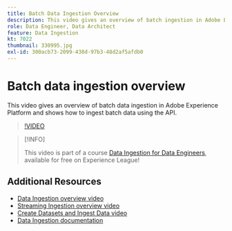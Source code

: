 ```yaml
---
title: Batch Data Ingestion Overview
description: This video gives an overview of batch ingestion in Adobe Experience Platform and shows how to ingest batch data using the API.
role: Data Engineer, Data Architect
feature: Data Ingestion
kt: 7022
thumbnail: 330995.jpg
exl-id: 300acb73-2099-438d-97b3-48d2af5afdb0
---
```

# Batch data ingestion overview

This video gives an overview of batch data ingestion in Adobe Experience Platform and shows how to ingest batch data using the API.

>[!VIDEO](https://video.tv.adobe.com/v/330995?quality=12&learn=on)

>[!INFO]
>
> This video is part of a course [Data Ingestion for Data Engineers](https://experienceleague.adobe.com/?recommended=ExperiencePlatform-D-1-2020.1.dataingestion), available for free on Experience League!

## Additional Resources

* [Data Ingestion overview video](understanding-data-ingestion.md)
* [Streaming Ingestion overview video](understanding-streaming-ingestion.md)
* [Create Datasets and Ingest Data video](create-datasets-and-ingest-data.md)
* [Data Ingestion documentation](https://experienceleague.adobe.com/docs/experience-platform/ingestion/home.html)
